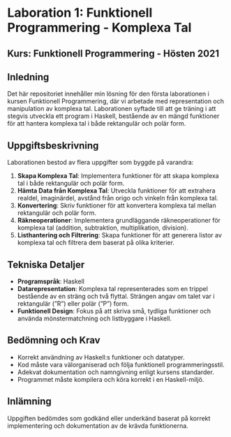 # Laboration 1: Funktionell Programmering - Komplexa Tal

## Kurs: Funktionell Programmering - Hösten 2021

## Inledning
Det här repositoriet innehåller min lösning för den första laborationen i kursen Funktionell Programmering, där vi arbetade med representation och manipulation av komplexa tal. Laborationen syftade till att ge träning i att stegvis utveckla ett program i Haskell, bestående av en mängd funktioner för att hantera komplexa tal i både rektangulär och polär form.

## Uppgiftsbeskrivning
Laborationen bestod av flera uppgifter som byggde på varandra:
1. **Skapa Komplexa Tal**: Implementera funktioner för att skapa komplexa tal i både rektangulär och polär form.
2. **Hämta Data från Komplexa Tal**: Utveckla funktioner för att extrahera realdel, imaginärdel, avstånd från origo och vinkeln från komplexa tal.
3. **Konvertering**: Skriv funktioner för att konvertera komplexa tal mellan rektangulär och polär form.
4. **Räkneoperationer**: Implementera grundläggande räkneoperationer för komplexa tal (addition, subtraktion, multiplikation, division).
5. **Listhantering och Filtrering**: Skapa funktioner för att generera listor av komplexa tal och filtrera dem baserat på olika kriterier.

## Tekniska Detaljer
- **Programspråk**: Haskell
- **Datarepresentation**: Komplexa tal representerades som en trippel bestående av en sträng och två flyttal. Strängen angav om talet var i rektangulär (”R”) eller polär (”P”) form.
- **Funktionell Design**: Fokus på att skriva små, tydliga funktioner och använda mönstermatchning och listbyggare i Haskell.

## Bedömning och Krav
- Korrekt användning av Haskell:s funktioner och datatyper.
- Kod måste vara välorganiserad och följa funktionell programmeringsstil.
- Adekvat dokumentation och namngivning enligt kursens standarder.
- Programmet måste kompilera och köra korrekt i en Haskell-miljö.

## Inlämning
Uppgiften bedömdes som godkänd eller underkänd baserat på korrekt implementering och dokumentation av de krävda funktionerna.
